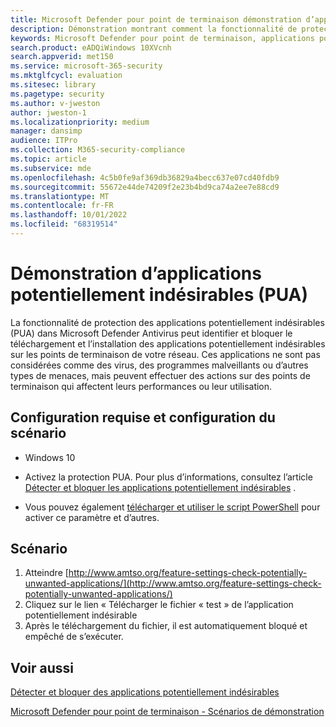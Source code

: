 ```yaml
---
title: Microsoft Defender pour point de terminaison démonstration d’applications potentiellement indésirables (PUA)
description: Démonstration montrant comment la fonctionnalité de protection des applications potentiellement indésirables (PUA) peut identifier et bloquer le téléchargement et l’installation des applications potentiellement indésirables sur les points de terminaison.
keywords: Microsoft Defender pour point de terminaison, applications potentiellement indésirables, protection des applications dangereuses, démonstration
search.product: eADQiWindows 10XVcnh
search.appverid: met150
ms.service: microsoft-365-security
ms.mktglfcycl: evaluation
ms.sitesec: library
ms.pagetype: security
ms.author: v-jweston
author: jweston-1
ms.localizationpriority: medium
manager: dansimp
audience: ITPro
ms.collection: M365-security-compliance
ms.topic: article
ms.subservice: mde
ms.openlocfilehash: 4c5b0fe9af369db36829a4becc637e07cd40fdb9
ms.sourcegitcommit: 55672e44de74209f2e23b4bd9ca74a2ee7e88cd9
ms.translationtype: MT
ms.contentlocale: fr-FR
ms.lasthandoff: 10/01/2022
ms.locfileid: "68319514"
---
```

# <a name="potentially-unwanted-applications-pua-demonstration"></a>Démonstration d’applications potentiellement indésirables (PUA)

La fonctionnalité de protection des applications potentiellement indésirables (PUA) dans Microsoft Defender Antivirus peut identifier et bloquer le téléchargement et l’installation des applications potentiellement indésirables sur les points de terminaison de votre réseau. Ces applications ne sont pas considérées comme des virus, des programmes malveillants ou d’autres types de menaces, mais peuvent effectuer des actions sur des points de terminaison qui affectent leurs performances ou leur utilisation.

## <a name="scenario-requirements-and-setup"></a>Configuration requise et configuration du scénario

- Windows 10

- Activez la protection PUA. Pour plus d’informations, consultez l’article [Détecter et bloquer les applications potentiellement indésirables](detect-block-potentially-unwanted-apps-microsoft-defender-antivirus.md) .
- Vous pouvez également [télécharger et utiliser le script PowerShell](https://www.powershellgallery.com/packages/WindowsDefender_InternalEvaluationSettings/) pour activer ce paramètre et d’autres.

## <a name="scenario"></a>Scénario

1. Atteindre [http://www.amtso.org/feature-settings-check-potentially-unwanted-applications/](http://www.amtso.org/feature-settings-check-potentially-unwanted-applications/)
2. Cliquez sur le lien « Télécharger le fichier « test » de l’application potentiellement indésirable
3. Après le téléchargement du fichier, il est automatiquement bloqué et empêché de s’exécuter.

## <a name="see-also"></a>Voir aussi

[Détecter et bloquer des applications potentiellement indésirables](detect-block-potentially-unwanted-apps-microsoft-defender-antivirus.md)

[Microsoft Defender pour point de terminaison - Scénarios de démonstration](defender-endpoint-demonstrations.md)

